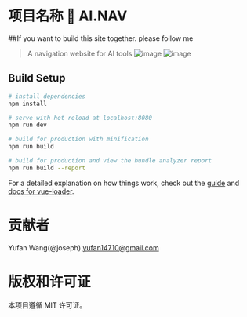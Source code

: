 # 项目名称 🚀 AI.NAV
##If you want to build this site together. please follow me
>  A navigation website for AI tools
![image](https://github.com/peaktoptech/ai-nav/assets/124876944/bc31408f-e3f8-454c-96f5-b80dde9a5173)
![image](https://github.com/peaktoptech/ai-nav/assets/124876944/b8ce39a8-0db5-4dd1-812c-ec7636924284)

## Build Setup

``` bash
# install dependencies
npm install

# serve with hot reload at localhost:8080
npm run dev

# build for production with minification
npm run build

# build for production and view the bundle analyzer report
npm run build --report
```

For a detailed explanation on how things work, check out the [guide](http://vuejs-templates.github.io/webpack/) and [docs for vue-loader](http://vuejs.github.io/vue-loader).

# 贡献者
Yufan Wang(@joseph) yufan14710@gmail.com
# 版权和许可证
本项目遵循 MIT 许可证。
